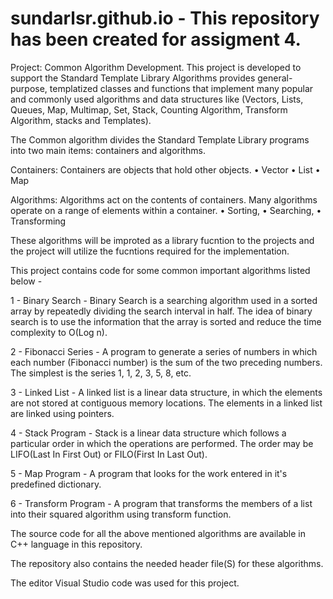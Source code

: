 # sundarlsr.github.io - This repository has been created for assigment 4.

Project: Common Algorithm Development.
    	This project is developed to support the Standard Template Library Algorithms provides general-purpose, templatized classes and functions 
that implement many popular and commonly used algorithms and  data structures like (Vectors, Lists, Queues, Map, Multimap, Set, Stack, Counting Algorithm, 
Transform Algorithm, stacks and Templates).

The Common algorithm divides the Standard Template Library programs into two main items: containers and algorithms. 

Containers:  Containers are objects that hold other objects.
•	Vector 
•	List 
•	Map	

Algorithms: Algorithms act on the contents of containers. Many algorithms operate on a range of elements within a container.
•	Sorting, 
•	Searching, 
•	Transforming 

These algorithms will be improted as a library fucntion to the projects and the project will utilize the fucntions required for the implementation.

This project contains code for some common important algorithms listed below - 

1 - Binary Search - Binary Search is a searching algorithm used in a sorted array by repeatedly dividing the search interval in half. The idea of binary search is to use the information that the array is sorted and reduce the time complexity to O(Log n). 

2 - Fibonacci Series - A program to generate a series of numbers in which each number (Fibonacci number) is the sum of the two preceding numbers. The simplest is the series 1, 1, 2, 3, 5, 8, etc.

3 - Linked List - A linked list is a linear data structure, in which the elements are not stored at contiguous memory locations. The elements in a linked list are linked using pointers.

4 - Stack Program - Stack is a linear data structure which follows a particular order in which the operations are performed. The order may be LIFO(Last In First Out) or FILO(First In Last Out).

5 - Map Program - A program that looks for the work entered in it's predefined dictionary.

6 - Transform Program - A program that transforms the members of a list into their squared algorithm using transform function.

The source code for all the above mentioned algorithms are available in C++ language in this repository.

The repository also contains the needed header file(S) for these algorithms.

The editor Visual Studio code was used for this project.
